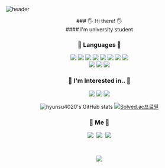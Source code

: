![header](https://capsule-render.vercel.app/api?type=soft&color=auto&height=150&section=header&text=LeeHyunSu&fontSize=70&animation=twinkling)

<div align = "center">
  ### 🖐 Hi there! 🖐<br>
  #### I'm university student
  
  <br/>

  ### 📖 Languages 📖
  <img src="https://img.shields.io/badge/Python-3766AB?style=flat-square&logo=Python&logoColor=white"/></a> 
  <img src="https://img.shields.io/badge/Java-007396?style=flat-square&logo=Java&logoColor=white"/></a>
  <img src="https://img.shields.io/badge/Ruby-6DB33F?style=flat-square&logo=Ruby&logoColor=white"/></a> 
  <img src="https://img.shields.io/badge/CS-00599C?style=flat-square&logo=C%2B%2B&logoColor=white"/></a> 
  <img src="https://img.shields.io/badge/C++-A8B9CC?style=flat-square&logo=C&logoColor=white"/></a> 
  <img src="https://img.shields.io/badge/Javascript-ffb13b?style=flat-square&logo=javascript&logoColor=white"/></a> 
  <img src="https://img.shields.io/badge/css-1572B6?style=flat-square&logo=css3&logoColor=white"/></a>
  <img src="https://img.shields.io/badge/Go-11B48A?style=flat-square&logo=Go&logoColor=white"/></a>
  <br>
  <img src="https://img.shields.io/badge/SpringBoot-6DB33F?style=flat-square&logo=Spring&logoColor=white"/></a>
  <img src="https://img.shields.io/badge/Mysql-E6B91E?style=flat-square&logo=MySql&logoColor=white"/></a>
  <img src="https://img.shields.io/badge/aws-333664?style=flat-square&logo=amazon-aws&logoColor=white"/></a>

  ### 🤔 I'm Interested in.. 🤔<br>
  <img src="https://img.shields.io/badge/Data-6DB33F?style=flat-square&logo=Data&logoColor=white"/> 
  <img src="https://img.shields.io/badge/Backend-FA7343?style=flat-square&logo=Backend&logoColor=white"/> 
  <img src="https://img.shields.io/badge/Spring-6DB33F?style=flat-square&logo=Spring&logoColor=white"/> 
  
  <br/>
  
  ![hyunsu4020's GitHub stats](https://github-readme-stats.vercel.app/api?username=hyunsu4020&show_icons=true&theme=radical)
  [![Solved.ac프로필](http://mazassumnida.wtf/api/v2/generate_badge?boj=dlgustn4020)](https://solved.ac/dlgustn4020)

  <h3 align="center"> 🧸 Me 🧸 </h3>
  <p align="center">
    <a href="https://hynucode.tistory.com/"><img src="https://img.shields.io/badge/Tistory-11B48A?style=flat-   quare&logo=Tistory&logoColor=white&link=https://hynucode.tistory.com/"/></a>&nbsp
    <a href="https://www.instagram.com/hslyrical/"><img src="https://img.shields.io/badge/Instagram-E4405F?style=flat-square&logo=Instagram&logoColor=white&link=https://www.instagram.com/hslyrical/"/></a>&nbsp
    <a href="https://blog.naver.com/dlgustn4020"><img src="https://img.shields.io/badge/Naver-d14836?style=flat-square&logo=Naver&logoColor=white&link=https://blog.naver.com/dlgustn4020"/></a>
  </p>
  
  <br/>

  <a href="https://hits.seeyoufarm.com"><img src="https://hits.seeyoufarm.com/api/count/incr/badge.svg?url=https%3A%2F%2Fgithub.com%2Fhyunsu4020&count_bg=%23ED6DA3&title_bg=%2386757E&icon=github.svg&icon_color=%23E1DEDE&title=hits&edge_flat=false"/></a>
</p>
</div>
